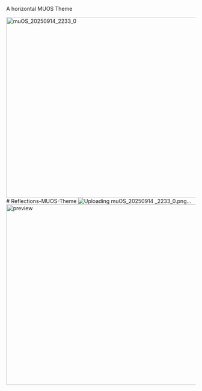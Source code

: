 A horizontal MUOS Theme


<img width="640" height="480" alt="muOS_20250914_2233_0" src="https://github.com/user-attachments/assets/895c023e-5927-47b3-9f20-a329bbf60f51" /># Reflections-MUOS-Theme
![Uploading muOS_20250914<img width="640" height="480" alt="muOS_20250914_2234_2" src="https://github.com/user-attachments/assets/3c8d304c-8ceb-49f8-9e86-07a3acf1a4c4" />
<img width="640" height="480" alt="muOS_20250914_2234_0" src="https://github.com/user-attachments/assets/8a18bb09-08d1-455e-ba61-ee4bef048932" />
_2233_0.png…]()
<img width="640" height="480" alt="preview" src="https://github.com/user-attachments/assets/26cb017b-d5a1-4d60-b809-898d469b1a83" />
